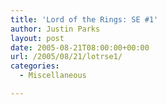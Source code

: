```yaml
---
title: 'Lord of the Rings: SE #1'
author: Justin Parks
layout: post
date: 2005-08-21T08:00:00+00:00
url: /2005/08/21/lotrse1/
categories:
  - Miscellaneous

---
```

